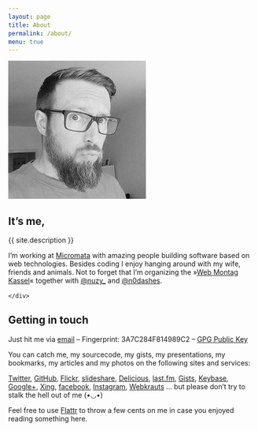 ```yaml
---
layout: page
title: About
permalink: /about/
menu: true
---
```


<div class="float-container">
    <img src="/assets/img/me.jpeg" alt="Me" class="float-left">
    <div>
        <h2>It’s me, </h2>
        <p>
          {{ site.description }}
        </p>
        <p>
          I’m working at <a href="http://www.micromata.de">Micromata</a> with
          amazing people building software based on web technologies. Besides
          coding I enjoy hanging around with my wife, friends and animals.
          Not to forget that I’m organizing the »<a href="http://webmontag-kassel.de/">Web Montag Kassel</a>« together with <a href="https://twitter.com/nuzy_">@nuzy_</a> and
          <a href="https://twitter.com/n0dashes">@n0dashes</a>.
        </p>
        
    </div>
</div>

## Getting in touch

Just hit me via [email](mailto:mail@michael-kuehnel.de) – Fingerprint: 3A7C284F814989C2 – [GPG Public Key](/files/3A7C284F814989C2.asc)

You can catch me, my sourcecode, my gists, my presentations, my bookmarks, my articles and my photos on the following sites and services:  

[Twitter](http://twitter.com/mkuehnel"),
[GitHub](https://github.com/mischah"),
[Flickr](http://flickr.com/photos/mischah/"),
[slideshare](http://www.slideshare.net/mischah"),
[Delicious](http://delicious.com/mischahr"),
[last.fm](http://lastfm.de/user/mischah"),
[Gists](https://gist.github.com/mischah"),
[Keybase](https://keybase.io/mischah"),
[Google+](https://plus.google.com/112773480345599843234/posts"),
[Xing](https://www.xing.com/profile/Michael_Kuehnel"),
[facebook](http://www.facebook.com/kuehnel.michael"),
[Instagram](http://instagram.com/mischah"),
[Webkrauts](http://www.webkrauts.de/autor/michael-kuehnel") … but please don’t try to stalk the hell out of me (•◡•)

Feel free to use [Flattr](https://flattr.com/profile/mischah) to throw a few cents on me in case you enjoyed reading something here.

